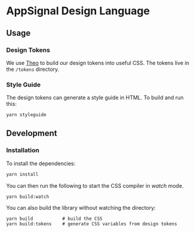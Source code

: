 # AppSignal Design Language

## Usage

### Design Tokens

We use [Theo](https://github.com/salesforce-ux/theo) to build our design tokens into useful CSS. The tokens live in the `/tokens` directory.

### Style Guide

The design tokens can generate a style guide in HTML. To build and run this:

```bash
yarn styleguide
```

## Development

### Installation

To install the dependencies:

```bash
yarn install
```

You can then run the following to start the CSS compiler in _watch_ mode.

```bash
yarn build:watch
```

You can also build the library without watching the directory:

```
yarn build           # build the CSS
yarn build:tokens    # generate CSS variables from design tokens
```

